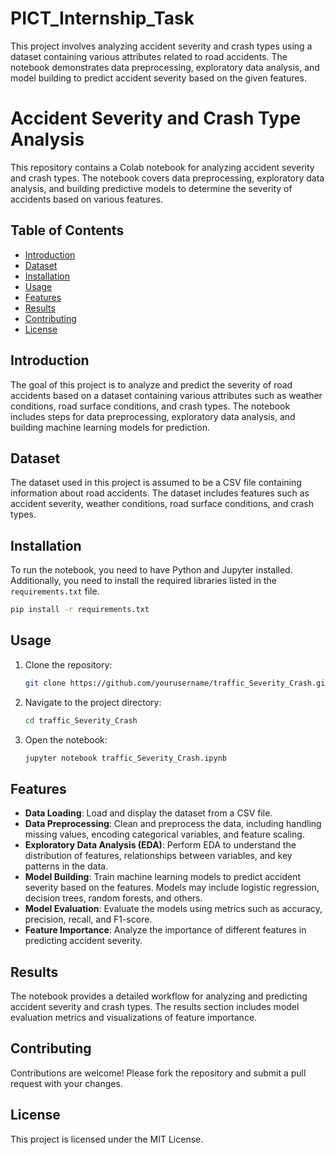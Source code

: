 # PICT_Internship_Task
This project involves analyzing accident severity and crash types using a dataset containing various attributes related to road accidents. The notebook demonstrates data preprocessing, exploratory data analysis, and model building to predict accident severity based on the given features.

# Accident Severity and Crash Type Analysis

This repository contains a Colab notebook for analyzing accident severity and crash types. The notebook covers data preprocessing, exploratory data analysis, and building predictive models to determine the severity of accidents based on various features.

## Table of Contents

- [Introduction](#introduction)
- [Dataset](#dataset)
- [Installation](#installation)
- [Usage](#usage)
- [Features](#features)
- [Results](#results)
- [Contributing](#contributing)
- [License](#license)

## Introduction

The goal of this project is to analyze and predict the severity of road accidents based on a dataset containing various attributes such as weather conditions, road surface conditions, and crash types. The notebook includes steps for data preprocessing, exploratory data analysis, and building machine learning models for prediction.

## Dataset

The dataset used in this project is assumed to be a CSV file containing information about road accidents. The dataset includes features such as accident severity, weather conditions, road surface conditions, and crash types.

## Installation

To run the notebook, you need to have Python and Jupyter installed. Additionally, you need to install the required libraries listed in the `requirements.txt` file.

```bash
pip install -r requirements.txt
```

## Usage

1. Clone the repository:
   ```bash
   git clone https://github.com/yourusername/traffic_Severity_Crash.git
   ```
2. Navigate to the project directory:
   ```bash
   cd traffic_Severity_Crash 
   ```
3. Open the notebook:
   ```bash
   jupyter notebook traffic_Severity_Crash.ipynb
   ```

## Features

- **Data Loading**: Load and display the dataset from a CSV file.
- **Data Preprocessing**: Clean and preprocess the data, including handling missing values, encoding categorical variables, and feature scaling.
- **Exploratory Data Analysis (EDA)**: Perform EDA to understand the distribution of features, relationships between variables, and key patterns in the data.
- **Model Building**: Train machine learning models to predict accident severity based on the features. Models may include logistic regression, decision trees, random forests, and others.
- **Model Evaluation**: Evaluate the models using metrics such as accuracy, precision, recall, and F1-score.
- **Feature Importance**: Analyze the importance of different features in predicting accident severity.

## Results

The notebook provides a detailed workflow for analyzing and predicting accident severity and crash types. The results section includes model evaluation metrics and visualizations of feature importance.

## Contributing

Contributions are welcome! Please fork the repository and submit a pull request with your changes.

## License

This project is licensed under the MIT License.
